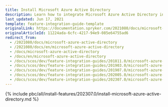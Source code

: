 ```yaml
---
title: Install Microsoft Azure Active Directory
description: Learn how to integrate Microsoft Azure Active Directory into a Spryker project.
last_updated: Jun 17, 2021
template: feature-integration-guide-template
originalLink: https://documentation.spryker.com/2021080/docs/microsoft-azure-active-directory
originalArticleId: 11224ada-6cfc-4217-94e9-085e64755ad6
redirect_from:
  - /2021080/docs/microsoft-azure-active-directory
  - /2021080/docs/en/microsoft-azure-active-directory
  - /docs/microsoft-azure-active-directory
  - /docs/en/microsoft-azure-active-directory
  - /docs/scos/dev/feature-integration-guides/201811.0/microsoft-azure-active-directory.html
  - /docs/scos/dev/feature-integration-guides/201903.0/microsoft-azure-active-directory.html
  - /docs/scos/dev/feature-integration-guides/201907.0/microsoft-azure-active-directory.html
  - /docs/scos/dev/feature-integration-guides/202005.0/microsoft-azure-active-directory.html
  - /docs/scos/dev/feature-integration-guides/202307.0/microsoft-azure-active-directory.html
---
```


{% include pbc/all/install-features/202307.0/install-microsoft-azure-active-directory.md %} <!-- To edit, see /_includes/pbc/all/install-features/202307.0/install-microsoft-azure-active-directory.md -->
